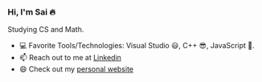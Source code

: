 ### Hi, I'm Sai :fire:

Studying CS and Math.  

- :computer: Favorite Tools/Technologies: Visual Studio :smiley:, C++ :sunglasses:, JavaScript :grimacing:.  
- 📫 Reach out to me at [Linkedin](https://www.linkedin.com/in/sai-bulusu-15472bb5/)
- 😄 Check out my [personal website](https://saibulusu.github.io/)

<!--
**saibulusu/saibulusu** is a ✨ _special_ ✨ repository because its `README.md` (this file) appears on your GitHub profile.

Here are some ideas to get you started:

- 🔭 I’m currently working on ...
- 🌱 I’m currently learning ...
- 👯 I’m looking to collaborate on ...
- 🤔 I’m looking for help with ...
- 💬 Ask me about ...
- 📫 How to reach me: ...
- 😄 Pronouns: ...
- ⚡ Fun fact: ...
-->
